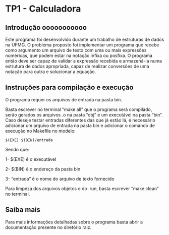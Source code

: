 # TP1 - Calculadora
## Introdução ooooooooooo
Este programa foi desenvolvido durante um trabalho de estruturas de dados na UFMG. O problema proposto foi implementar um programa que recebe como argumento um arquivo de texto com uma ou mais expressões numéricas, que podem estar na notação infixa ou posfixa. O programa então deve ser capaz de validar a expressão recebida e armazená-la numa estrutura de dados apropriada, capaz de realizar conversões de uma notação para outra e solucionar a equação.

## Instruções para compilação e execução

O programa requer os arquivos de entrada na pasta bin.

Basta escrever no terminal “make all” que o programa será compilado, serão gerados os arquivos .o na pasta “obj” e um executável na pasta “bin”. Caso deseje testar entradas diferentes das que já estão lá, é necessário adicionar um arquivo de entrada na pasta bin e adicionar o comando de execução no Makefile no modelo:

    $(EXE) $(BIN)/entrada

Sendo que:

1- $(EXE) é o executável

2- $(BIN) é o endereço da pasta bin

3- “entrada” é o nome do arquivo de texto fornecido

Para limpeza dos arquivos objetos e do .run, basta escrever “make clean” no terminal.

## Saiba mais

Para mais informações detalhadas sobre o programa basta abrir a documentação presente no diretório raiz.
